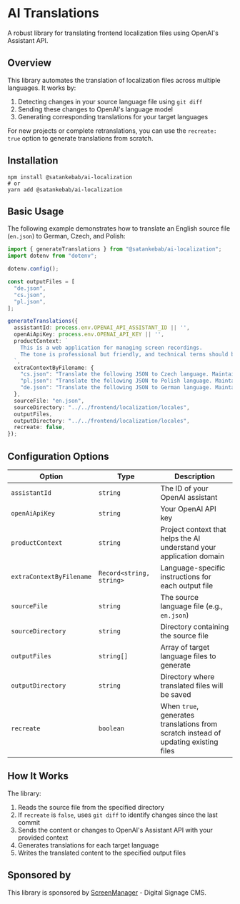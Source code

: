 # AI Translations

A robust library for translating frontend localization files using OpenAI's Assistant API.

## Overview

This library automates the translation of localization files across multiple languages. It works by:

1. Detecting changes in your source language file using `git diff`
2. Sending these changes to OpenAI's language model
3. Generating corresponding translations for your target languages

For new projects or complete retranslations, you can use the `recreate: true` option to generate translations from scratch.

## Installation

```
npm install @satankebab/ai-localization
# or
yarn add @satankebab/ai-localization
```

## Basic Usage

The following example demonstrates how to translate an English source file (`en.json`) to German, Czech, and Polish:

```ts
import { generateTranslations } from "@satankebab/ai-localization";
import dotenv from "dotenv";

dotenv.config();

const outputFiles = [
  "de.json",
  "cs.json",
  "pl.json",
];

generateTranslations({
  assistantId: process.env.OPENAI_API_ASSISTANT_ID || '',
  openAiApiKey: process.env.OPENAI_API_KEY || '',
  productContext: `
    This is a web application for managing screen recordings.
    The tone is professional but friendly, and technical terms should be preserved.
  `,
  extraContextByFilename: {
    "cs.json": "Translate the following JSON to Czech language. Maintain any technical terms.",
    "pl.json": "Translate the following JSON to Polish language. Maintain any technical terms.",
    "de.json": "Translate the following JSON to German language. Maintain any technical terms.",
  },
  sourceFile: "en.json",
  sourceDirectory: "../../frontend/localization/locales",
  outputFiles,
  outputDirectory: "../../frontend/localization/locales",
  recreate: false,
});
```

## Configuration Options

| Option | Type | Description |
|--------|------|-------------|
| `assistantId` | `string` | The ID of your OpenAI assistant |
| `openAiApiKey` | `string` | Your OpenAI API key |
| `productContext` | `string` | Project context that helps the AI understand your application domain |
| `extraContextByFilename` | `Record<string, string>` | Language-specific instructions for each output file |
| `sourceFile` | `string` | The source language file (e.g., `en.json`) |
| `sourceDirectory` | `string` | Directory containing the source file |
| `outputFiles` | `string[]` | Array of target language files to generate |
| `outputDirectory` | `string` | Directory where translated files will be saved |
| `recreate` | `boolean` | When `true`, generates translations from scratch instead of updating existing files |

## How It Works

The library:
1. Reads the source file from the specified directory
2. If `recreate` is `false`, uses `git diff` to identify changes since the last commit
3. Sends the content or changes to OpenAI's Assistant API with your provided context
4. Generates translations for each target language
5. Writes the translated content to the specified output files

## Sponsored by

This library is sponsored by [ScreenManager](https://screenmanager.tech) - Digital Signage CMS.
